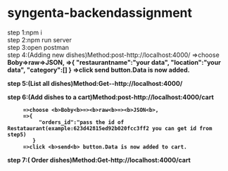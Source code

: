 # syngenta-backendassignment
step 1:npm i
<br>
step 2:npm run server
<br>
step 3:open postman
<br>
step 4:(Adding new dishes)Method:post-http://localhost:4000/
         =>choose <b>Boby<b>=><b>raw<b>=><b>JSON<b>,
         =>{
             "restaurantname":"your data",
             "location":"your data",
             "category":[]
            }
         =>click <b>send<b> button.Data is now added.
  
  step 5:(List all dishes)Method:Get--http://localhost:4000/
  
  step 6:(Add dishes to a cart)Method:post-http://localhost:4000/cart
  
         =>choose <b>Boby<b>=><b>raw<b>=><b>JSON<b>,
         =>{
              "orders_id":"pass the id of Restataurant(example:623d42815ed92b020fcc3ff2 you can get id from step5)
            }
         =>click <b>send<b> button.Data is now added to cart.
  
  step 7:( Order dishes)Method:Get-http://localhost:4000/cart
